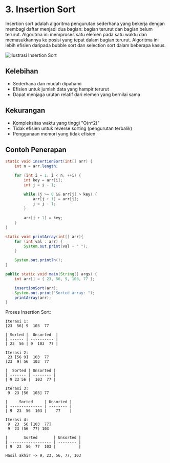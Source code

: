 # 3. Insertion Sort

Insertion sort adalah algoritma pengurutan sederhana yang bekerja dengan membagi daftar menjadi dua bagian: bagian terurut dan bagian belum terurut. Algoritma ini memproses satu elemen pada satu waktu dan memasukkannya ke posisi yang tepat dalam bagian terurut. Algoritma ini lebih efisien daripada bubble sort dan selection sort dalam beberapa kasus.

![Ilustrasi Insertion Sort](https://github.com/Alfurqon02/Praktikum-SDA-2023/blob/main/Bab8-Sorting/img/insertionsort.jpg)

## Kelebihan
- Sederhana dan mudah dipahami
- Efisien untuk jumlah data yang hampir terurut
- Dapat menjaga urutan relatif dari elemen yang bernilai sama

## Kekurangan
- Kompleksitas waktu yang tinggi "O(n^2)"
- Tidak efisien untuk reverse sorting (pengurutan terbalik)
- Penggunaan memori yang tidak efisien

## Contoh Penerapan
```java
static void insertionSort(int[] arr) {
    int n = arr.length;

    for (int i = 1; i < n; ++i) {
        int key = arr[i];
        int j = i - 1;

        while (j >= 0 && arr[j] > key) {
            arr[j + 1] = arr[j];
            j = j - 1;
        }
        
        arr[j + 1] = key;
    }
}

static void printArray(int[] arr){
    for (int val : arr) {
        System.out.print(val + " ");
    }

    System.out.println();
}

public static void main(String[] args) {
    int arr[] = { 23, 56, 9, 103, 77 };

    insertionSort(arr);
    System.out.print("Sorted array: ");
    printArray(arr);
}
```

Proses Insertion Sort:
```
Iterasi 1:
[23  56] 9  103  77

| Sorted |  Unsorted  |
| ------ | ---------- |
| 23  56 | 9  103  77 |

Iterasi 2:
 23 [56 9]  103  77
[23  9] 56  103  77

|  Sorted | Unsorted |
| ------- | -------- |
| 9 23 56 |  103  77 |

Iterasi 3:
 9  23 [56  103] 77

|     Sorted     | Unsorted |
| -------------- | -------- |
| 9  23  56  103 |    77    |

Iterasi 4:
 9  23  56 [103  77]
 9  23 [56  77] 103

|       Sorted       | Unsorted |
| ------------------ | -------- |
| 9  23  56  77  103 |          |

Hasil akhir -> 9, 23, 56, 77, 103
```
